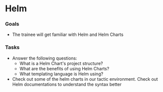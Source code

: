 # Helm

### Goals
- The trainee will get familiar with Helm and Helm Charts

### Tasks
- Answer the following questions:
    - What is a Helm Chart's project structure?
    - What are the benefits of using Helm Charts?
    - What templating language is Helm using?
- Check out some of the helm charts in our tactic environment. Check out Helm documentations to understand the syntax better